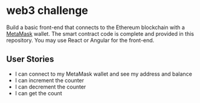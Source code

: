 # web3 challenge
Build a basic front-end that connects to the Ethereum blockchain with a [MetaMask](https://metamask.io/) wallet. The smart contract code is complete and provided in this repository. You may use React or Angular for the front-end. 

## User Stories
- I can connect to my MetaMask wallet and see my address and balance
- I can increment the counter
- I can decrement the counter
- I can get the count
